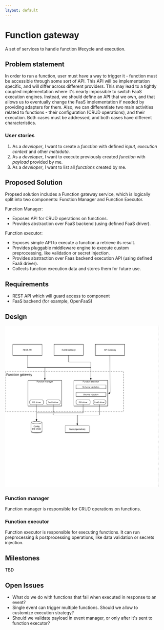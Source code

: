 ```yaml
---
layout: default
---
```

# Function gateway

A set of services to handle function lifecycle and execution.

## Problem statement

In order to run a function, user must have a way to trigger it - function must be accessible through some sort of API.
This API will be implementation specific, and will differ across different providers. This may lead to a tightly coupled
implementation where it's nearly impossible to switch FaaS execution engines. Instead, we should define an API that we
own, and that allows us to eventually change the FaaS implementation if needed by providing adapters for them. Also, we
can differentiate two main activities related to functions - their configuration (CRUD operations), and their execution.
Both cases must be addressed, and both cases have different characteristics.

### User stories

1. As a *developer*, I want to create a *function* with defined *input*, *execution context* and other *metadata*.
2. As a *developer*, I want to execute previously created *function* with *payload* provided by me.
3. As a *developer*, I want to list all *functions* created by me.

## Proposed Solution

Propsed solution includes a Function gateway service, which is logically split into two components: Function Manager and
Function Executor.

Function Manager:
* Exposes API for CRUD operations on functions.
* Provides abstraction over FaaS backend (using defined FaaS driver).

Function executor:
* Exposes simple API to execute a function a retrieve its result.
* Provides pluggable middleware engine to execute custom preprocessing, like validation or secret injection.
* Provides abstraction over Faas backend execution API (using defined FaaS driver).
* Collects function execution data and stores them for future use.

## Requirements

* REST API which will guard access to component
* FaaS backend (for example, OpenFaaS)

## Design

![function gateway](function-gateway.png "Dispatch function gateway")

### Function manager
Function manager is responsible for CRUD operations on functions.

### Function executor
Function executor is responsible for executing functions. It can run preprocessing & postprocessing operations, like
data validation or secrets injection.

## Milestones

TBD

## Open Issues

* What do we do with functions that fail when executed in response to an event?
* Single event can trigger multiple functions. Should we allow to customize execution strategy?
* Should we validate payload in event manager, or only after it's sent to function executor?
